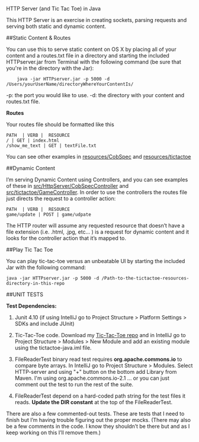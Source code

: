 HTTP Server (and Tic Tac Toe) in Java

This HTTP Server is an exercise in creating sockets, parsing requests and serving both static and dynamic content.

##Static Content & Routes

You can use this to serve static content on OS X by placing all of your content and a routes.txt file in a directory and starting the included HTTPserver.jar from Terminal with the following command (be sure that you're in the directory with the Jar):

        java -jar HTTPserver.jar -p 5000 -d /Users/yourUserName/directoryWhereYourContentIs/

-p: the port you would like to use. 
-d: the directory with your content and routes.txt file.

**Routes**

Your routes file should be formatted like this

	PATH  | VERB |  RESOURCE
	/ | GET | index.html
	/show_me_text | GET | textFile.txt

You can see other examples in [resources/CobSpec](https://github.com/mikeebert/http-server/tree/master/resources/CobSpec) and [resources/tictactoe](https://github.com/mikeebert/http-server/tree/master/resources/tictactoe)

##Dynamic Content

I’m serving Dynamic Content using Controllers, and you can see examples of these in [src/HttpServer/CobSpecController](https://github.com/mikeebert/http-server/blob/master/src/HttpServer/CobSpecController.java) and [src/tictactoe/GameController](https://github.com/mikeebert/http-server/blob/master/src/tictactoe/GameController.java). 
In order to use the controllers the routes file just directs the request to a controller action:

	PATH  | VERB |  RESOURCE
	game/update | POST | game/udpate
	
The HTTP router will assume any requested resource that doesn’t have a file extension (i.e. .html, .jpg, etc... ) is a request for dynamic content and it looks for the controller action that it’s mapped to.

##Play Tic Tac Toe

You can play tic-tac-toe versus an unbeatable UI by starting the included Jar with the following command:

	java -jar HTTPserver.jar -p 5000 -d /Path-to-the-tictactoe-resources-directory-in-this-repo
	
##UNIT TESTS

**Test Dependencies:**

1) Junit 4.10 (if using IntelliJ go to Project Structure > Platform Settings > SDKs and include JUnit)

2) Tic-Tac-Toe code. Download my [Tic-Tac-Toe repo](https://github.com/mikeebert/tictactoe-java) and in IntelliJ go to Project Structure > Modules > New Module and add an existing module using the tictactoe-java.iml file.

3) FileReaderTest binary read test requires **org.apache.commons.io** to compare byte arrays. In IntelliJ go to Project Structure > Modules. Select HTTP-server and using "+" button on the bottom add Library from Maven. I'm using org.apache.commons.io-2.1 ... or you can just comment out the test to run the rest of the suite.

4) FileReaderTest depend on a hard-coded path string for the test files it reads. **Update the DIR constant** at the top of the FileReaderTest.

There are also a few commented-out tests. These are tests that I need to finish but I’m having trouble figuring out the proper mocks. (There may also be a few comments in the code. I know they shouldn’t be there but and as I keep working on this I’ll remove them.)
